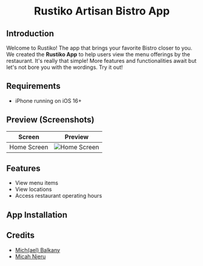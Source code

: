 # <h1 align="center"> Rustiko Artisan Bistro App </h1>

## Introduction
Welcome to Rustiko! The app that brings your favorite Bistro closer to you. We created the **Rustiko App** to help users view the menu offerings by the restaurant.
It's really that simple! More features and functionalities await but let's not bore you with the wordings. Try it out!

## Requirements
- iPhone running on iOS 16+

## Preview (Screenshots)
| Screen | Preview |
| ---------- | ---------- |
| Home Screen | ![Home Screen]() |

## Features
- View menu items
- View locations
- Access restaurant operating hours 

## App Installation

## Credits

- [Mich(ael) Balkany](https://github.com/michbalkany)
- [Micah Njeru](https://github.com/MicahNjeru)

